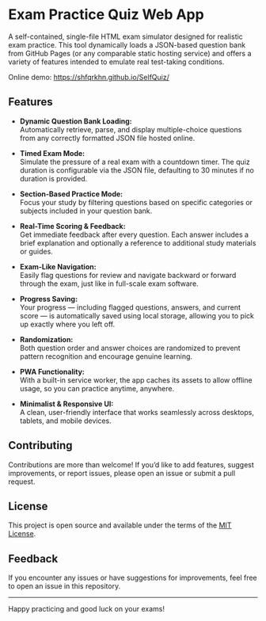 # Exam Practice Quiz Web App

A self-contained, single-file HTML exam simulator designed for realistic exam practice. This tool dynamically loads a JSON-based question bank from GitHub Pages (or any comparable static hosting service) and offers a variety of features intended to emulate real test-taking conditions.

Online demo: https://shfqrkhn.github.io/SelfQuiz/

## Features

- **Dynamic Question Bank Loading:**  
  Automatically retrieve, parse, and display multiple-choice questions from any correctly formatted JSON file hosted online.

- **Timed Exam Mode:**  
  Simulate the pressure of a real exam with a countdown timer. The quiz duration is configurable via the JSON file, defaulting to 30 minutes if no duration is provided.

- **Section-Based Practice Mode:**  
  Focus your study by filtering questions based on specific categories or subjects included in your question bank.

- **Real-Time Scoring & Feedback:**  
  Get immediate feedback after every question. Each answer includes a brief explanation and optionally a reference to additional study materials or guides.

- **Exam-Like Navigation:**  
  Easily flag questions for review and navigate backward or forward through the exam, just like in full-scale exam software.

- **Progress Saving:**  
  Your progress — including flagged questions, answers, and current score — is automatically saved using local storage, allowing you to pick up exactly where you left off.

- **Randomization:**  
  Both question order and answer choices are randomized to prevent pattern recognition and encourage genuine learning.

- **PWA Functionality:**  
  With a built-in service worker, the app caches its assets to allow offline usage, so you can practice anytime, anywhere.

- **Minimalist & Responsive UI:**  
  A clean, user-friendly interface that works seamlessly across desktops, tablets, and mobile devices.


## Contributing

Contributions are more than welcome! If you’d like to add features, suggest improvements, or report issues, please open an issue or submit a pull request.

## License

This project is open source and available under the terms of the [MIT License](LICENSE).

## Feedback

If you encounter any issues or have suggestions for improvements, feel free to open an issue in this repository.

---

Happy practicing and good luck on your exams!
